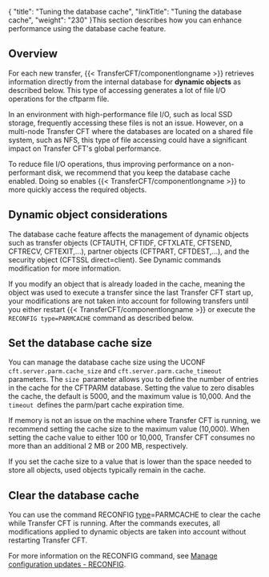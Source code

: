 {
    "title": "Tuning the database cache",
    "linkTitle": "Tuning the database cache",
    "weight": "230"
}This section describes how you can enhance performance using the database cache feature.

## Overview

For each new transfer, {{< TransferCFT/componentlongname  >}} retrieves information  directly from the internal database for **dynamic objects** as described below. This type of accessing  generates a lot of file I/O operations for the cftparm file.

In an environment with high-performance file I/O, such as local SSD storage, frequently accessing  these files is not an issue. However, on a multi-node Transfer CFT where the databases are located on a shared file system, such as NFS, this type of file accessing could have a significant impact on Transfer CFT's global performance.

To reduce file I/O operations, thus improving performance on a non-performant disk, we recommend that you keep the database cache enabled. Doing so enables {{< TransferCFT/componentlongname  >}} to more quickly access the required objects.

## Dynamic object considerations

The database cache feature affects the management of dynamic objects such as transfer objects (CFTAUTH, CFTIDF, CFTXLATE, CFTSEND, CFTRECV, CFTEXIT,...), partner objects (CFTPART, CFTDEST,...), and the security object (CFTSSL direct=client). See Dynamic commands modification for more information.

If you modify an object that is already loaded in the cache, meaning the object was used to execute a transfer since the last Transfer CFT start up,  your modifications are not taken into account for following transfers until you either restart {{< TransferCFT/componentlongname  >}} or execute the `RECONFIG type=PARMCACHE` command as described below.

## Set the database cache size

You can manage the database cache size using the UCONF `cft.server.parm.cache_size` and `cft.server.parm.cache_timeout` parameters. The `size `parameter allows you to define the number of entries in the cache for the CFTPARM  database. Setting the value to zero disables the cache, the default is 5000, and the maximum value is 10,000. And the `timeout `defines the parm/part cache expiration time.

If memory is not an issue on the machine where Transfer CFT is running, we recommend setting the cache size to the maximum value (10,000). When setting the cache value to either 100 or 10,000, Transfer CFT consumes no more than an additional 2 MB or 200 MB, respectively.

If you set the cache size  to a value that is lower than the space needed to store all objects, used objects typically remain in the cache.

<span id="Clear"></span>

## Clear the database cache

You can use the command RECONFIG [type](../../c_intro_userinterfaces/command_summary/parameter_intro/type)=PARMCACHE to clear the cache while Transfer CFT is running. After the commands executes, all modifications applied to dynamic objects are taken into account without restarting Transfer CFT.

For more information on the RECONFIG command, see <a href="../../admin_intro/admin_commands_intro/reconfig" class="MCXref xref">Manage configuration updates - RECONFIG</a>.
